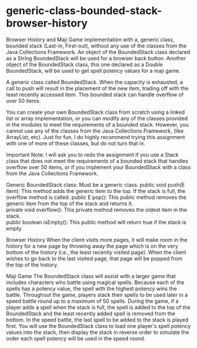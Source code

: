 # generic-class-bounded-stack-browser-history
Browser History and Maji Game implementation with a, generic class, bounded stack (Last-in, First-out), without any use of the classes from the Java Collections Framework. An object of the BoundedStack class declared as a String BoundedStack will be used for a browser back button. Another object of the BoundedStack class, this one declared as a Double BoundedStack, will be used to get spell potency values for a maji game. 

A generic class called BoundedStack. When the capacity is exhausted, a call to push will result in the placement of the new item, trading off with the least recently accessed item. This bounded stack can handle overflow of over 50 items.

You can create your own BoundedStack class from scratch using a linked list or array implementation, or you can modify any of the classes provided in the modules to meet the requirements of a bounded stack. However, you cannot use any of the classes from the Java Collections Framework, (like ArrayList, etc).  Just for fun, I do highly recommend trying this assignment with one of more of these classes, but do not turn that in. 

Important Note: I will ask you to redo the assignment if you use a Stack class that does not meet the requirements of a bounded stack that handles overflow over 50 items, or if you implement your BoundedStack with a class from the Java Collections Framework.

Generic BoundedStack class: 
Must be a generic class.
public void push(E item): This method adds the generic item to the top. If the stack is full, the overflow method is called.
public E pop(): This public method removes the generic item from the top of the stack and returns it.  
private void overflow(): This private method removes the oldest item in the stack.  
public boolean isEmpty(): This public method will return true if the stack is empty

Browser History
When the client visits more pages, it will make room in the history for a new page by throwing away the page which is on the very bottom of the history (i.e., the least recently visited page). When the client wishes to go back to the last visited page, that page will be popped from the top of the history.

Maji Game
The BoundedStack class will assist with a larger game that includes characters who battle using magical spells.  Because each of the spells has a potency value, the spell with the highest potency wins the battle.  Throughout the game, players stack their spells to be used later in a speed battle round up to a maximum of 50 spells.  During the game, if a player adds a spell when the stack is full, the spell is added to the top of the BoundedStack and the least recently added spell is removed from the bottom. In the speed battle, the last spell to be added to the stack is played first. You will use the BoundedStack class to load one player's spell potency values into the stack, then display the stack in reverse order to simulate the order each spell potency will be used in the speed round.
